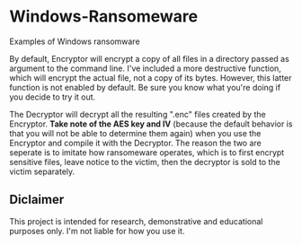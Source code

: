 # Windows-Ransomeware
Examples of Windows ransomware

By default, Encryptor will encrypt a copy of all files in a directory passed as argument to the command line. I've included a more destructive function, which will encrypt the actual file, not a copy of its bytes. However, this latter function is not enabled by default. Be sure you know what you're doing if you decide to try it out.

The Decryptor will decrypt all the resulting ".enc" files created by the Encryptor. **Take note of the AES key and IV** (because the default behavior is that you will not be able to determine them again) when you use the Encryptor and compile it with the Decryptor. The reason the two are seperate is to imitate how ransomeware operates, which is to first encrypt sensitive files, leave notice to the victim, then the decryptor is sold to the victim separately.

## Diclaimer
This project is intended for research, demonstrative and educational purposes only. I'm not liable for how you use it.
